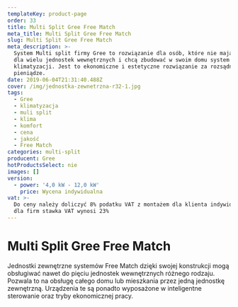 ```yaml
---
templateKey: product-page
order: 33
title: Multi Split Gree Free Match
meta_title: Multi Split Gree Free Match
slug: Multi Split Gree Free Match
meta_description: >-
  System Multi split firmy Gree to rozwiązanie dla osób, które nie mają miejsca
  dla wielu jednostek wewnętrznych i chcą zbudować w swoim domu system
  klimatyzacji. Jest to ekonomiczne i estetyczne rozwiązanie za rozsądne
  pieniądze. 
date: 2019-06-04T21:31:40.488Z
cover: /img/jednostka-zewnetrzna-r32-1.jpg
tags:
  - Gree
  - klimatyzacja
  - muli split
  - klima
  - komfort
  - cena
  - jakość
  - Free Match
categories: multi-split
producent: Gree
hotProductsSelect: nie
images: []
version:
  - power: '4,0 kW - 12,0 kW'
    price: Wycena indywidualna
vat: >-
  Do ceny należy doliczyć 8% podatku VAT z montażem dla klienta indywidualnego,
  dla firm stawka VAT wynosi 23%
---
```

# Multi Split Gree Free Match

Jednostki zewnętrzne systemów Free Match dzięki swojej konstrukcji mogą obsługiwać nawet do pięciu jednostek wewnętrznych różnego rodzaju. Pozwala to na obsługę całego domu lub mieszkania przez jedną jednostkę zewnętrzną. Urządzenia te są ponadto wyposażone w inteligentne sterowanie oraz tryby ekonomicznej pracy.
